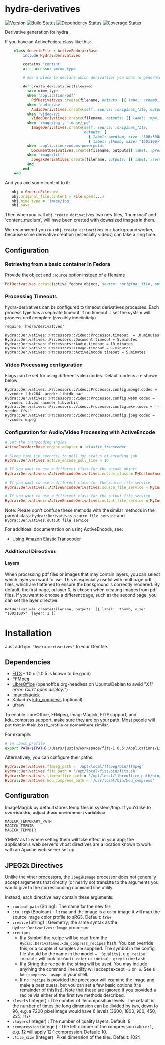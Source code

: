 # hydra-derivatives

[![Version](https://badge.fury.io/rb/hydra-derivatives.png)](http://badge.fury.io/rb/hydra-derivatives)
[![Build Status](https://travis-ci.org/projecthydra/hydra-derivatives.png?branch=master)](https://travis-ci.org/projecthydra/hydra-derivatives)
[![Dependency Status](https://gemnasium.com/projecthydra/hydra-derivatives.png)](https://gemnasium.com/projecthydra/hydra-derivatives)
[![Coverage Status](https://coveralls.io/repos/github/projecthydra/hydra-derivatives/badge.svg?branch=master)](https://coveralls.io/github/projecthydra/hydra-derivatives?branch=master)

Derivative generation for hydra

If you have an ActiveFedora class like this:
```ruby
    class GenericFile < ActiveFedora::Base
        include Hydra::Derivatives

        contains 'content'
        attr_accessor :mime_type

        # Use a block to declare which derivatives you want to generate

        def create_derivatives(filename)
          case mime_type
          when 'application/pdf'
            PdfDerivatives.create(filename, outputs: [{ label: :thumb, size: "100x100>" }]
          when 'audio/wav'
            AudioDerivatives.create(self, source: :original_file, outputs: [{ label: :mp3, format: 'mp3', url: "#{uri}/mp3" }, { label: :ogg, format: 'ogg', url: "#{uri}/ogg" }])
          when 'video/avi'
            VideoDerivatives.create(filename, outputs: [{ label: :mp4, format: 'mp4'}, { label: :webm, format: 'webm'}])
          when 'image/png', 'image/jpg'
            ImageDerivatives.create(self, source: :original_file,
                                    outputs: [
                                      { label: :medium, size: "300x300>", url: "#{uri}/medium" },
                                      { label: :thumb, size: "100x100>", url: "#{uri}/thumb" }])
          when 'application/vnd.ms-powerpoint'
            DocumentDerivatives.create(filename, outputs[{ label: :preservation, format: 'pptx' }, { label: :access, format: 'pdf' }, { label: :thumnail, format: 'jpg' })
          when 'image/tiff'
            Jpeg2kDerivatives.create(filename, outputs: [{ label: :service, resize: "3600x3600>" }])
          end
        end
    end
```

And you add some content to it:

```ruby
   obj = GenericFile.new
   obj.original_file.content = File.open(...)
   obj.mime_type = 'image/jpg'
   obj.save
```

Then when you call `obj.create_derivatives` two new files, 'thumbnail' and 'content_medium', will have been created with downsized images in them.

We recommend you run `obj.create_derivatives` in a background worker, because some derivative creation (especially videos) can take a long time.

## Configuration

### Retrieving from a basic container in Fedora

Provide the object and `:source` option instead of a filename

```ruby
PdfDerivatives.create(active_fedora_object, source: :original_file, outputs: [{ label: :thumb, size: "100x100>" }]
```

### Processing Timeouts

hydra-derivatives can be configured to timeout derivatives processes.  Each process type has a separate timeout.
If no timeout is set the system will process until complete (possibly indefinitely).

```
require 'hydra/derivatives'

Hydra::Derivatives::Processors::Video::Processor.timeout  = 10.minutes
Hydra::Derivatives::Processors::Document.timeout = 5.minutes
Hydra::Derivatives::Processors::Audio.timeout = 10.minutes
Hydra::Derivatives::Processors::Image.timeout = 5.minutes
Hydra::Derivatives::Processors::ActiveEncode.timeout = 5.minutes

```

### Video Processing configuration

Flags can be set for using different video codes.  Default codecs are shown below

```
Hydra::Derivatives::Processors::Video::Processor.config.mpeg4.codec = '-vcodec libx264 -acodec libfdk_aac'
Hydra::Derivatives::Processors::Video::Processor.config.webm.codec = '-vcodec libvpx -acodec libvorbis'
Hydra::Derivatives::Processors::Video::Processor.config.mkv.codec = '-vcodec ffv1'
Hydra::Derivatives::Processors::Video::Processor.config.jpeg.codec = '-vcodec mjpeg'
```

### Configuration for Audio/Video Processing with ActiveEncode

```ruby
# Set the transcoding engine
ActiveEncode::Base.engine_adapter = :elastic_transcoder

# Sleep time (in seconds) to poll for status of encoding job
Hydra::Derivatives.active_encode_poll_time = 10

# If you want to use a different class for the encode object
Hydra::Derivatives::ActiveEncodeDerivatives.encode_class = MyCustomEncode

# If you want to use a different class for the source file service
Hydra::Derivatives::ActiveEncodeDerivatives.source_file_service = MyCustomSourceFileService

# If you want to use a different class for the output file service
Hydra::Derivatives::ActiveEncodeDerivatives.output_file_service = MyCustomOutputFileService
```

Note: Please don't confuse these methods with the similar methods in the parent class:
`Hydra::Derivatives.source_file_service` and `Hydra::Derivatives.output_file_service`

For additional documentation on using ActiveEncode, see:
* [Using Amazon Elastic Transcoder](doc/amazon_elastic_transcoder.md)

### Additional Directives

#### Layers

When processing pdf files or images that may contain layers, you can select which layer you want
to use. This is especially useful with multipage pdf files, which are flattened to ensure the
background is correctly rendered. By default, the first page, or layer 0, is chosen when creating
images from pdf files. If you want to choose a different page, such as the second page, you can
set the layer directive:

```
PdfDerivatives.create(filename, outputs: [{ label: :thumb, size: "100x100>", layer: 1 }]
```

# Installation

Just add `gem 'hydra-derivatives'` to your Gemfile.

## Dependencies

* [FITS](http://fitstool.org/) - 1.0.x (1.0.5 is known to be good)
* [FFMpeg](http://www.ffmpeg.org/)
* [LibreOffice](https://www.libreoffice.org/) (openoffice.org-headless on Ubuntu/Debian to avoid "_X11 error: Can't open display:_")
* [ImageMagick](http://www.imagemagick.org/)
* Kakadu's [kdu_compress](http://www.kakadusoftware.com/) (optional)
* [ufraw](http://ufraw.sourceforge.net/)

To enable LibreOffice, FFMpeg, ImageMagick, FITS support, and kdu_compress support, make sure they are on your path. Most people will put that in their .bash_profile or somewhere similar.

For example:

```bash
# in .bash_profile
export PATH=${PATH}:/Users/justin/workspace/fits-1.0.5:/Applications/LibreOffice.app/Contents/MacOS
```

Alternatively, you can configure their paths:
```ruby
Hydra::Derivatives.ffmpeg_path = '/opt/local/ffmpeg/bin/ffmpeg'
Hydra::Derivatives.fits_path = '/opt/local/fits/bin/fits.sh'
Hydra::Derivatives.libreoffice_path = '/opt/local/libreoffice_path/bin/soffice'
Hydra::Derivatives.kdu_compress_path = '/usr/local/bin/kdu_compress'
```
## Configuration

ImageMagick by default stores temp files in system /tmp. If you'd like to override this, adjust these environment variables:

```
MAGICK_TEMPORARY_PATH
MAGICK_TMPDIR
MAGICK_TEMPDIR

```
YMMV as to where setting them will take effect in your app; the application's web server's vhost directives are a location known to work with an Apache web server set up.

## JPEG2k Directives

Unlike the other processors, the `Jpeg2kImage` processor does not generally accept arguments that directly (or nearly so) translate to the arguments you would give to the corresponding command line utility.

Instead, each directive may contain these arguments:

  * `:output_path` (String) : The name for the new file
  * `:to_srgb` (Boolean) : If `true` and the image is a color image it will map the source image color profile to sRGB. Default: `true`
  * `:resize` (String) : Geometry; the same syntax as the `Hydra::Derivatives::Image` processor
  * `:recipe` :
    - If a Symbol the recipe will be read from the `Hydra::Derivatives.kdu_compress_recipes` hash. You can override this, or a couple of samples are supplied. The symbol in the config file should be the name in the model + `_{quality}`, e.g. `recipe: :default` will look `:default_color` or `:default_grey` in the hash.
    - If a String the recipe in the string will be used. You may include anything the command line utility will accept except `-i` or `-o`. See `$ kdu_compress -usage` in your shell.
    - If no `:recipe` is provided the processor will examine the image and make a best guess, but you can set a few basic options (the remainder of this list). Note that these are ignored if you provided a recipe via either of the first two methods described.
  * `:levels` (Integer) : The number of decomposition levels. The default is the number of times the long dimension can be divided by two, down to 96, e.g. a 7200 pixel image would have 6 levels (3600, 1800, 900, 450, 225, 112)
  * `:layers` (Integer) : The number of quality layers. Default: 8
  * `:compression` (Integer) : The left number of the compression ratio `n:1`, e.g. 12 will apply 12:1 compression. Default: 10.
  * `:tile_size` (Integer) : Pixel dimension of the tiles. Default: 1024
